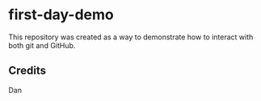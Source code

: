 # first-day-demo
This repository was created as a way to demonstrate how to interact with both git and GitHub.

## Credits
Dan
